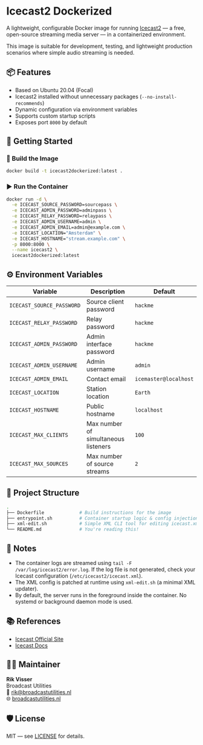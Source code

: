 # Icecast2 Dockerized

A lightweight, configurable Docker image for running [Icecast2](https://icecast.org/) — a free, open-source streaming media server — in a containerized environment.

This image is suitable for development, testing, and lightweight production scenarios where simple audio streaming is needed.

## 📦 Features

- Based on Ubuntu 20.04 (Focal)
- Icecast2 installed without unnecessary packages (`--no-install-recommends`)
- Dynamic configuration via environment variables
- Supports custom startup scripts
- Exposes port `8000` by default

## 🚀 Getting Started

### 🔨 Build the Image

```bash
docker build -t icecast2dockerized:latest .
```

### ▶️ Run the Container

```bash
docker run -d \
  -e ICECAST_SOURCE_PASSWORD=sourcepass \
  -e ICECAST_ADMIN_PASSWORD=adminpass \
  -e ICECAST_RELAY_PASSWORD=relaypass \
  -e ICECAST_ADMIN_USERNAME=admin \
  -e ICECAST_ADMIN_EMAIL=admin@example.com \
  -e ICECAST_LOCATION="Amsterdam" \
  -e ICECAST_HOSTNAME="stream.example.com" \
  -p 8000:8000 \
  --name icecast2 \
  icecast2dockerized:latest
```

## ⚙️ Environment Variables

| Variable                 | Description                           | Default           |
|--------------------------|---------------------------------------|-------------------|
| `ICECAST_SOURCE_PASSWORD`| Source client password                | `hackme`          |
| `ICECAST_RELAY_PASSWORD` | Relay password                        | `hackme`          |
| `ICECAST_ADMIN_PASSWORD` | Admin interface password              | `hackme`          |
| `ICECAST_ADMIN_USERNAME` | Admin username                        | `admin`           |
| `ICECAST_ADMIN_EMAIL`    | Contact email                         | `icemaster@localhost` |
| `ICECAST_LOCATION`       | Station location                      | `Earth`           |
| `ICECAST_HOSTNAME`       | Public hostname                       | `localhost`       |
| `ICECAST_MAX_CLIENTS`    | Max number of simultaneous listeners  | `100`             |
| `ICECAST_MAX_SOURCES`    | Max number of source streams          | `2`               |

## 📁 Project Structure

```bash
.
├── Dockerfile             # Build instructions for the image
├── entrypoint.sh          # Container startup logic & config injection
├── xml-edit.sh            # Simple XML CLI tool for editing icecast.xml
└── README.md              # You're reading this!
```

## 📝 Notes

- The container logs are streamed using `tail -F /var/log/icecast2/error.log`. If the log file is not generated, check your Icecast configuration (`/etc/icecast2/icecast.xml`).
- The XML config is patched at runtime using `xml-edit.sh` (a minimal XML updater).
- By default, the server runs in the foreground inside the container. No systemd or background daemon mode is used.

## 📚 References

- [Icecast Official Site](https://icecast.org/)
- [Icecast Docs](https://icecast.org/docs/)

## 🧑‍💻 Maintainer

**Rik Visser**  
Broadcast Utilities  
📧 rik@broadcastutilities.nl  
🌐 [broadcastutilities.nl](https://broadcastutilities.nl)

## 🛡️ License

MIT — see [LICENSE](LICENSE) for details.
